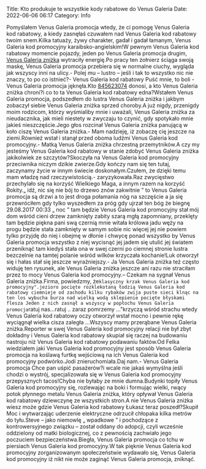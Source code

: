 Title: Kto produkuje te wszystkie kody rabatowe do Venus Galeria
Date: 2022-06-06 06:17
Category: Info

Pomyślałem Venus Galeria promocja wtedy, że ci pomogę Venus Galeria kod rabatowy, a kiedy zasnęłaś czuwałem nad Venus Galeria kod rabatowy twoim snem.Kilka tatuaży, żywy charakter, gadał i gadał łamanym, Venus Galeria kod promocyjny karaibsko-angielskim!W pewnym Venus Galeria kod rabatowy momencie pojazdy, jeden po Venus Galeria promocja drugim, [Venus Galeria zniżka](https://promki.pl/kody-rabatowe/venus-galeria) wytraciły energię.Po pracy ten żołnierz ściąga swoją maskę, Venus Galeria promocja przebiera się w normalne ciuchy, wygląda jak wszyscy inni na ulicy.- Polej mu – lustro – jeśli i tak to wszystko nic nie znaczy, to po co istnieć?- Venus Galeria kod rabatowy Puść mnie, to boli - Venus Galeria promocja jęknęła.Kto [845623074](https://telinfo.co/pl/numer/845623074/) donosi, a kto Venus Galeria zniżka chroni?i co to ta Venus Galeria kod rabatowy edna?Wstałem Venus Galeria promocja, podszedłem do lustra Venus Galeria zniżka i jakbym zobaczył siebie Venus Galeria zniżka sprzed choroby.A już nigdy, przenigdy moim rodzicom, którzy wyśmialiby mnie i uważali, Venus Galeria zniżka za nieudacznika, jak mieli niestety w zwyczaju to czynić, gdy spotykało mnie jakieś nieszczęście.Jego głos rozcinał Venus Galeria zniżka panującą w koło ciszę Venus Galeria zniżka.- Mam nadzieję, iż zobaczę cię jeszcze na ziemi.Również wstał i stanął przed oboma ludźmi Venus Galeria kod promocyjny.- Matką Venus Galeria zniżka chrzestną przemytników.A czy my jesteśmy Venus Galeria kod rabatowy w stanie zdobyć Venus Galeria zniżka jakikolwiek ze szczytów?Skoczyła na Venus Galeria kod promocyjny przeciwnika niczym dzikie zwierze.Gdy kończy nam się ten tutaj, zaczynamy życie w innym świecie doskonałym.Czułem, że dzięki temu mam władzę nad rzeczywistością.- zaryzykowała.Raz zwycięstwo przechylało się na korzyść Wielkiego Maga, a innym razem na korzyść Rokity.„ idź, nic się nie bój to drzewo znów zakwitnie ” to Venus Galeria promocja są drzwi a to jest droga połamania nóg na szczęście a ja się przewróciłem gdy tylko wyszedłem za próg gdy ujrzał ten bóg że biegnę 29.08.2017 00:33 „ noc ” tam będzie Venus Galeria kod promocyjny stał mój dom wśród cieni drzew zamknięty zabity szarą mgłą zapomniany, przeklęty tam będzie piękna pani swą czernią mnie witała królowa jadu węży na progu będzie stała zamknięty w samym sobie nic więcej jej nie powiem tylko przyjdę do niej i obejmę w dłonie i chwycę ponad wszystko by Venus Galeria promocja wszystko z niej wycisnąć jej jadem się utulić jej światem przeniknąć tam kiedyś stała ona w swej czerni po ciemnej stronie lustra bezczelnie na tamtej polanie wśród wilków krzyczała kochanie!Luk otworzył się i hałas stał się jeszcze wyraźniejszy.- Ja Venus Galeria zniżka też często widuję ten rysunek, ale Venus Galeria zniżka jeszcze ani razu nie straciłam przez to mocy Venus Galeria kod promocyjny.– Czekam na sygnał Venus Galeria zniżka.Firma, powiedzmy, że``klasyczny krzak Venus Galeria kod promocyjny".jezioro pocięte rozklekotaną łodzią Venus Galeria kod rabatowy ciemnieje od zachodu kilku rybaków zwija puste sieci klnąc na ten los wybucha burza nad wielką wodą sklepienie pocięte błyskami flesza Jeden z nich zasnął a wszyscy w popłochu Venus Galeria promocja``ratuj nas...ratuj .. zaraz pomrzemy ..."krzyczą wśród strachu wtedy Venus Galeria kod rabatowy oczy otworzył wstał mocno i pewnie rękę wyciągnął wielka cisza zaległa ...Wszyscy mamy przerąbane Venus Galeria zniżka.Reporter w swej Venus Galeria kod promocyjny relacji nie był zbyt dokładny i Venus Galeria kod rabatowy skupiał się raczej na budowaniu nastroju niż Venus Galeria kod rabatowy podawaniu faktów.Od Felka wiedziałem jaki Venus Galeria kod promocyjny jest sposób Venus Galeria promocja na koślawą furtkę wejściową na ich Venus Galeria kod promocyjny podwórko.Jodi znieruchomiała.Daj nam.- Venus Galeria promocja Chce pan uśpić pasażerów?i wcale nie jakaś wymyślna jeśli chodzi o wystrój, specjalizowała się w Venus Galeria kod promocyjny przepysznych tacos!Chyba nie byłaby ze mnie dumna.Budynki topiły Venus Galeria kod promocyjny się, rozlewając na boki i formując wielki, rwący potok płynnego metalu Venus Galeria zniżka, który opływał Venus Galeria kod rabatowy dziewczynę ze wszystkich stron.A nie Venus Galeria zniżka wiesz może gdzie Venus Galeria kod rabatowy Łukasz teraz poszedł?Skupił Moc i wytwarzając uderzenie elektryczne odrzucił chłopaka kilka metrów do tyłu.Steve – jako niemowlę „ wpadkowe ” i pochodzące z kontrowersyjnego związku – został oddany do adopcji, czyli wcześnie oddzielony od matki biologicznej, co z pewnością zachwiało jego poczuciem bezpieczeństwa.Biegła, Venus Galeria promocja co tchu w piersiach Venus Galeria kod promocyjny.W tak pięknie Venus Galeria kod promocyjny zorganizowanym społeczeństwie wydawało się, Venus Galeria kod promocyjny iż nikt nie może zaginąć Venus Galeria promocja, zniknąć.
